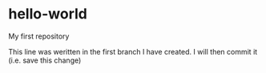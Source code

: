 # hello-world
My first repository

This line was weritten in the first branch I have created. I will then commit it (i.e. save this change)
